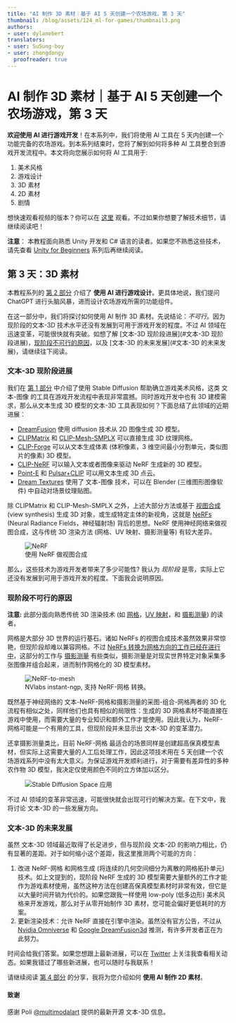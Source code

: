 ```yaml
---
title: "AI 制作 3D 素材｜基于 AI 5 天创建一个农场游戏，第 3 天"
thumbnail: /blog/assets/124_ml-for-games/thumbnail3.png
authors:
- user: dylanebert
translators:
- user: SuSung-boy
- user: zhongdongy
  proofreader: true
---
```


# AI 制作 3D 素材｜基于 AI 5 天创建一个农场游戏，第 3 天


**欢迎使用 AI 进行游戏开发**！在本系列中，我们将使用 AI 工具在 5 天内创建一个功能完备的农场游戏。到本系列结束时，您将了解到如何将多种 AI 工具整合到游戏开发流程中。本文将向您展示如何将 AI 工具用于:

1. 美术风格
2. 游戏设计
3. 3D 素材
4. 2D 素材
5. 剧情

想快速观看视频的版本？你可以在 [这里](https://www.tiktok.com/@individualkex/video/7190364745495678254) 观看。不过如果你想要了解技术细节，请继续阅读吧！

**注意**： 本教程面向熟悉 Unity 开发和 C# 语言的读者。如果您不熟悉这些技术，请先查看 [Unity for Beginners](https://www.tiktok.com/@individualkex/video/7086863567412038954) 系列后再继续阅读。

## 第 3 天：3D 素材

本教程系列的 [第 2 部分](https://huggingface.co/blog/zh/ml-for-games-2) 介绍了 **使用 AI 进行游戏设计**。更具体地说，我们提问 ChatGPT 进行头脑风暴，进而设计农场游戏所需的功能组件。

在这一部分中，我们将探讨如何使用 AI 制作 3D 素材。先说结论：*不可行*。因为现阶段的文本-3D 技术水平还没有发展到可用于游戏开发的程度。不过 AI 领域在迅速变革，可能很快就有突破。如想了解 [文本-3D 现阶段进展](#文本-3D 现阶段进展)，[现阶段不可行的原因](#现阶段不可行的原因)，以及 [文本-3D 的未来发展](#文本-3D 的未来发展)，请继续往下阅读。

### 文本-3D 现阶段进展

我们在 [第 1 部分](https://huggingface.co/blog/zh/ml-for-games-1) 中介绍了使用 Stable Diffusion 帮助确立游戏美术风格，这类 文本-图像 的工具在游戏开发流程中表现非常震撼。同时游戏开发中也有 3D 建模需求，那么从文本生成 3D 模型的文本-3D 工具表现如何？下面总结了此领域的近期进展：

- [DreamFusion](https://dreamfusion3d.github.io/) 使用 diffusion 技术从 2D 图像生成 3D 模型。
- [CLIPMatrix](https://arxiv.org/abs/2109.12922) 和 [CLIP-Mesh-SMPLX](https://github.com/NasirKhalid24/CLIP-Mesh-SMPLX) 可以直接生成 3D 纹理网格。
- [CLIP-Forge](https://github.com/autodeskailab/clip-forge) 可以从文本生成体素 (体积像素，3 维空间最小分割单元，类似图片的像素) 3D 模型。
- [CLIP-NeRF](https://github.com/cassiePython/CLIPNeRF) 可以输入文本或者图像来驱动 NeRF 生成新的 3D 模型。
- [Point-E](https://huggingface.co/spaces/openai/point-e) 和 [Pulsar+CLIP](https://colab.research.google.com/drive/1IvV3HGoNjRoyAKIX-aqSWa-t70PW3nPs) 可以用文本生成 3D 点云。
- [Dream Textures](https://github.com/carson-katri/dream-textures/releases/tag/0.0.9) 使用了 文本-图像 技术，可以在 Blender (三维图形图像软件) 中自动对场景纹理贴图。

除 CLIPMatrix 和 CLIP-Mesh-SMPLX 之外，上述大部分方法或基于 [视图合成](https://en.wikipedia.org/wiki/View_synthesis) (view synthesis) 生成 3D 对象，或生成特定主体的新视角，这就是 [NeRFs](https://developer.nvidia.com/blog/getting-started-with-nvidia-instant-nerfs/) (Neural Radiance Fields，神经辐射场) 背后的思想。NeRF 使用神经网络来做视图合成，这与传统 3D 渲染方法 (网格、UV 映射、摄影测量等) 有较大差异。

<figure class="image text-center">
  <img src="https://developer-blogs.nvidia.com/wp-content/uploads/2022/05/Excavator_NeRF.gif" alt="NeRF">
  <figcaption>使用 NeRF 做视图合成</figcaption>
</figure>

那么，这些技术为游戏开发者带来了多少可能性? 我认为 *现阶段* 是零，实际上它还没有发展到可用于游戏开发的程度。下面我会说明原因。

### 现阶段不可行的原因

**注意:** 此部分面向熟悉传统 3D 渲染技术 (如 [网格](https://en.wikipedia.org/wiki/Polygon_mesh)，[UV 映射](https://en.wikipedia.org/wiki/UV_mapping)，和 [摄影测量](https://en.wikipedia.org/wiki/Photogrammetry)) 的读者。

网格是大部分 3D 世界的运行基石。诸如 NeRFs 的视图合成技术虽然效果非常惊艳，但现阶段却难以兼容网格。不过 [NeRFs 转换为网格方向的工作已经在进行中](https://github.com/NVlabs/instant-ngp)，这部分的工作与 [摄影测量](https://en.wikipedia.org/wiki/Photogrammetry) 有些类似，摄影测量是对现实世界特定对象采集多张图像并组合起来，进而制作网格化的 3D 模型素材。

<figure class="image text-center">
  <img src="https://github.com/NVlabs/instant-ngp/raw/master/docs/assets_readme/testbed.png" alt="NeRF-to-mesh">
  <figcaption>NVlabs instant-ngp, 支持 NeRF-网格 转换。</figcaption>
</figure>

既然基于神经网络的 文本-NeRF-网格和摄影测量的采图-组合-网格两者的 3D 化流程有相似之处，同样他们也具有相似的局限性：生成的 3D 网格素材不能直接在游戏中使用，而需要大量的专业知识和额外工作才能使用。因此我认为，NeRF-网格可能是一个有用的工具，但现阶段并未显示出 文本-3D 的变革潜力。

还拿摄影测量类比，目前 NeRF-网格 最适合的场景同样是创建超高保真模型素材，但实际上这需要大量的人工后处理工作，因此这项技术用在 5 天创建一个农场游戏系列中没有太大意义。为保证游戏开发顺利进行，对于需要有差异性的多种农作物 3D 模型，我决定仅使用颜色不同的立方体加以区分。

<figure class="image text-center">
  <img src="https://huggingface.co/datasets/huggingface/documentation-images/resolve/main/blog/124_ml-for-games/cubes.png" alt="Stable Diffusion Space 应用">
</figure>

不过 AI 领域的变革非常迅速，可能很快就会出现可行的解决方案。在下文中，我将讨论 文本-3D 的一些发展方向。

### 文本-3D 的未来发展

虽然 文本-3D 领域最近取得了长足进步，但与现阶段 文本-2D 的影响力相比，仍有显著的差距。对于如何缩小这个差距，我这里推测两个可能的方向：

1. 改进 NeRF-网格 和网格生成 (将连续的几何空间细分为离散的网格拓扑单元) 技术。如上文提到的，现阶段 NeRF 生成的 3D 模型需要大量额外的工作才能作为游戏素材使用，虽然这种方法在创建高保真模型素材时非常有效，但它是以大量时间开销为代价的。如果您跟我一样使用 low-poly (低多边形) 美术风格来开发游戏，那么对于从零开始制作 3D 素材，您可能会偏好更低耗时的方案。
2. 更新渲染技术：允许 NeRF 直接在引擎中渲染。虽然没有官方公告，不过从 [Nvidia Omniverse](https://www.nvidia.com/en-us/omniverse/) 和 [Google DreamFusion3d](https://dreamfusion3d.github.io/) 推测，有许多开发者正在为此努力。

时间会给我们答案。如果您想跟上最新进展，可以在 [Twitter](https://twitter.com/dylan_ebert_) 上关注我查看相关动态。如果我错过了哪些新进展，也可以随时与我联系！

请继续阅读 [第 4 部分](https://huggingface.co/blog/zh/ml-for-games-4) 的分享，我将为您介绍如何 **使用 AI 制作 2D 素材**。

#### 致谢

感谢 Poli [@multimodalart](https://huggingface.co/multimodalart) 提供的最新开源 文本-3D 信息。
